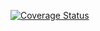[![Coverage Status](https://coveralls.io/repos/github/songa1/Rest-API/badge.svg?branch=main)](https://coveralls.io/github/songa1/Rest-API?branch=main)

